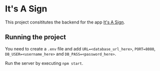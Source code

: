 # It's A Sign

This project consititutes the backend for the app [It's A Sign](https://github.com/magarpratik/ItsASign). 

## Running the project

You need to create a `.env` file and add `URL=<database_url_here>`, 
`PORT=8080`, `DB_USER=<username_here>` and `DB_PASS=<password_here>`.

Run the server by executing `npm start`. 
